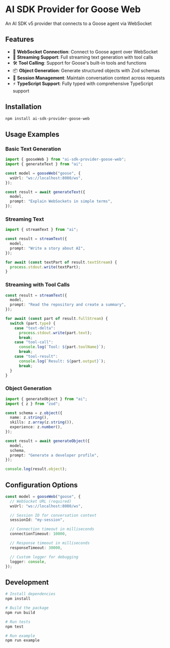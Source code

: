 # AI SDK Provider for Goose Web

An AI SDK v5 provider that connects to a Goose agent via WebSocket

## Features

- 🔌 **WebSocket Connection**: Connect to Goose agent over WebSocket
- 📡 **Streaming Support**: Full streaming text generation with tool calls
- 🛠️ **Tool Calling**: Support for Goose's built-in tools and functions
- 📦 **Object Generation**: Generate structured objects with Zod schemas
- 🔄 **Session Management**: Maintain conversation context across requests
- ⚡ **TypeScript Support**: Fully typed with comprehensive TypeScript support

## Installation

```bash
npm install ai-sdk-provider-goose-web
```

## Usage Examples

### Basic Text Generation

```typescript
import { gooseWeb } from "ai-sdk-provider-goose-web";
import { generateText } from "ai";

const model = gooseWeb("goose", {
  wsUrl: "ws://localhost:8080/ws",
});

const result = await generateText({
  model,
  prompt: "Explain WebSockets in simple terms",
});
```

### Streaming Text

```typescript
import { streamText } from "ai";

const result = streamText({
  model,
  prompt: "Write a story about AI",
});

for await (const textPart of result.textStream) {
  process.stdout.write(textPart);
}
```

### Streaming with Tool Calls

```typescript
const result = streamText({
  model,
  prompt: "Read the repository and create a summary",
});

for await (const part of result.fullStream) {
  switch (part.type) {
    case "text-delta":
      process.stdout.write(part.text);
      break;
    case "tool-call":
      console.log(`Tool: ${part.toolName}`);
      break;
    case "tool-result":
      console.log(`Result: ${part.output}`);
      break;
  }
}
```

### Object Generation

```typescript
import { generateObject } from "ai";
import { z } from "zod";

const schema = z.object({
  name: z.string(),
  skills: z.array(z.string()),
  experience: z.number(),
});

const result = await generateObject({
  model,
  schema,
  prompt: "Generate a developer profile",
});

console.log(result.object);
```

## Configuration Options

```typescript
const model = gooseWeb("goose", {
  // WebSocket URL (required)
  wsUrl: "ws://localhost:8080/ws",

  // Session ID for conversation context
  sessionId: "my-session",

  // Connection timeout in milliseconds
  connectionTimeout: 10000,

  // Response timeout in milliseconds
  responseTimeout: 30000,

  // Custom logger for debugging
  logger: console,
});
```

## Development

```bash
# Install dependencies
npm install

# Build the package
npm run build

# Run tests
npm test

# Run example
npm run example
```
